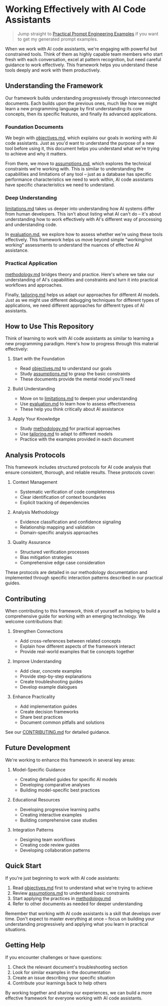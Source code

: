 # Working Effectively with AI Code Assistants

> Jump straight to [Practical Prompt Engineering Examples](examples/prompts.md) if you want to get my generated prompt examples.

When we work with AI code assistants, we're engaging with powerful but constrained tools. Think of them as highly capable team members who start fresh with each conversation, excel at pattern recognition, but need careful guidance to work effectively. This framework helps you understand these tools deeply and work with them productively.

## Understanding the Framework

Our framework builds understanding progressively through interconnected documents. Each builds upon the previous ones, much like how we might learn a new programming language by first understanding its core concepts, then its specific features, and finally its advanced applications.

### Foundation Documents

We begin with [objectives.md](docs/objectives.md), which explains our goals in working with AI code assistants. Just as you'd want to understand the purpose of a new tool before using it, this document helps you understand what we're trying to achieve and why it matters.

From there, we move to [assumptions.md](docs/assumptions.md), which explores the technical constraints we're working with. This is similar to understanding the capabilities and limitations of any tool – just as a database has specific performance characteristics we need to work within, AI code assistants have specific characteristics we need to understand.

### Deep Understanding

[limitations.md](docs/limitations.md) takes us deeper into understanding how AI systems differ from human developers. This isn't about listing what AI can't do – it's about understanding how to work effectively with AI's different way of processing and understanding code.

In [evaluation.md](docs/evaluation.md), we explore how to assess whether we're using these tools effectively. This framework helps us move beyond simple "working/not working" assessments to understand the nuances of effective AI assistance.

### Practical Application

[methodology.md](docs/methodology.md) bridges theory and practice. Here's where we take our understanding of AI's capabilities and constraints and turn it into practical workflows and approaches.

Finally, [tailoring.md](docs/tailoring.md) helps us adapt our approaches for different AI models. Just as we might use different debugging techniques for different types of applications, we need different approaches for different types of AI assistants.

## How to Use This Repository

Think of learning to work with AI code assistants as similar to learning a new programming paradigm. Here's how to progress through this material effectively:

1. Start with the Foundation
   - Read [objectives.md](docs/objectives.md) to understand our goals
   - Study [assumptions.md](docs/assumptions.md) to grasp the basic constraints
   - These documents provide the mental model you'll need

2. Build Understanding
   - Move on to [limitations.md](docs/limitations.md) to deepen your understanding
   - Use [evaluation.md](docs/evaluation.md) to learn how to assess effectiveness
   - These help you think critically about AI assistance

3. Apply Your Knowledge
   - Study [methodology.md](docs/methodology.md) for practical approaches
   - Use [tailoring.md](docs/tailoring.md) to adapt to different models
   - Practice with the examples provided in each document
  
## Analysis Protocols

This framework includes structured protocols for AI code analysis that ensure consistent, thorough, and reliable results. These protocols cover:

1. Context Management
   - Systematic verification of code completeness
   - Clear identification of context boundaries
   - Explicit tracking of dependencies

2. Analysis Methodology
   - Evidence classification and confidence signaling
   - Relationship mapping and validation
   - Domain-specific analysis approaches

3. Quality Assurance
   - Structured verification processes
   - Bias mitigation strategies
   - Comprehensive edge case consideration

These protocols are detailed in our methodology documentation and implemented through specific interaction patterns described in our practical guides.

## Contributing

When contributing to this framework, think of yourself as helping to build a comprehensive guide for working with an emerging technology. We welcome contributions that:

1. Strengthen Connections
   - Add cross-references between related concepts
   - Explain how different aspects of the framework interact
   - Provide real-world examples that tie concepts together

2. Improve Understanding
   - Add clear, concrete examples
   - Provide step-by-step explanations
   - Create troubleshooting guides
   - Develop example dialogues

3. Enhance Practicality
   - Add implementation guides
   - Create decision frameworks
   - Share best practices
   - Document common pitfalls and solutions

See our [CONTRIBUTING.md](docs/CONTRIBUTING.md) for detailed guidance.

## Future Development

We're working to enhance this framework in several key areas:

1. Model-Specific Guidance
   - Creating detailed guides for specific AI models
   - Developing comparative analyses
   - Building model-specific best practices

2. Educational Resources
   - Developing progressive learning paths
   - Creating interactive examples
   - Building comprehensive case studies

3. Integration Patterns
   - Designing team workflows
   - Creating code review guides
   - Developing collaboration patterns

## Quick Start

If you're just beginning to work with AI code assistants:

1. Read [objectives.md](docs/objectives.md) first to understand what we're trying to achieve
2. Review [assumptions.md](docs/assumptions.md) to understand basic constraints
3. Start applying the practices in [methodology.md](docs/methodology.md)
4. Refer to other documents as needed for deeper understanding

Remember that working with AI code assistants is a skill that develops over time. Don't expect to master everything at once – focus on building your understanding progressively and applying what you learn in practical situations.

## Getting Help

If you encounter challenges or have questions:

1. Check the relevant document's troubleshooting section
2. Look for similar examples in the documentation
3. Create an issue describing your specific situation
4. Contribute your learnings back to help others

By working together and sharing our experiences, we can build a more effective framework for everyone working with AI code assistants.
